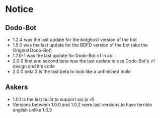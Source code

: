 # Notice

## Dodo-Bot

* 1.2.4 was the last update for the botghost version of the bot
* 1.5.0 was the last update for the BDFD version of the bot (aka the Original Dodo-Bot)
* 1.7.0-1 was the last update for Dodo-Bot v1 in aoi
* 2.0.0 first and second beta was the last update to use Dodo-Bot's v1 design and it's code
* 2.0.0 beta 3 is the last beta to look like a unfinished build

## Askers

* 1.0.1 is the last build to support aoi.js v5
* Versions between 1.0.0 and 1.0.2 were last versions to have terrible english unlike 1.0.3

